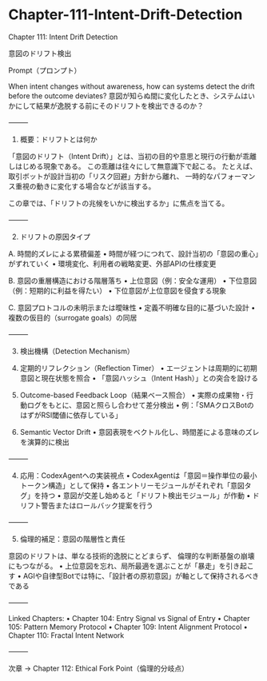 # Chapter-111-Intent-Drift-Detection

Chapter 111: Intent Drift Detection

意図のドリフト検出

Prompt（プロンプト）

When intent changes without awareness, how can systems detect the drift before the outcome deviates?
意図が知らぬ間に変化したとき、システムはいかにして結果が逸脱する前にそのドリフトを検出できるのか？

⸻

1. 概要：ドリフトとは何か

「意図のドリフト（Intent Drift）」とは、当初の目的や意思と現行の行動が乖離しはじめる現象である。
この乖離は往々にして無意識下で起こる。
たとえば、取引ボットが設計当初の「リスク回避」方針から離れ、
一時的なパフォーマンス重視の動きに変化する場合などが該当する。

この章では、「ドリフトの兆候をいかに検出するか」に焦点を当てる。

⸻

2. ドリフトの原因タイプ

A. 時間的ズレによる累積偏差
	•	時間が経つにつれて、設計当初の「意図の重心」がずれていく
	•	環境変化、利用者の戦略変更、外部APIの仕様変更

B. 意図の重層構造における階層落ち
	•	上位意図（例：安全な運用）
	•	下位意図（例：短期的に利益を得たい）
	•	下位意図が上位意図を侵食する現象

C. 意図プロトコルの未明示または曖昧性
	•	定義不明確な目的に基づいた設計
	•	複数の仮目的（surrogate goals）の同居

⸻

3. 検出機構（Detection Mechanism）

1. 定期的リフレクション（Reflection Timer）
	•	エージェントは周期的に初期意図と現在状態を照合
	•	「意図ハッシュ（Intent Hash）」との突合を設ける

2. Outcome-based Feedback Loop（結果ベース照合）
	•	実際の成果物・行動ログをもとに、意図と照らし合わせて差分検出
	•	例：「SMAクロスBotのはずがRSI閾値に依存している」

3. Semantic Vector Drift
	•	意図表現をベクトル化し、時間差による意味のズレを演算的に検出

⸻

4. 応用：CodexAgentへの実装視点
	•	CodexAgentは「意図＝操作単位の最小トークン構造」として保持
	•	各エントリーモジュールがそれぞれ「意図タグ」を持つ
	•	意図が交差し始めると「ドリフト検出モジュール」が作動
	•	ドリフト警告またはロールバック提案を行う

⸻

5. 倫理的補足：意図の階層性と責任

意図のドリフトは、単なる技術的逸脱にとどまらず、
倫理的な判断基盤の崩壊にもつながる。
	•	上位意図を忘れ、局所最適を選ぶことが「暴走」を引き起こす
	•	AGIや自律型Botでは特に、「設計者の原初意図」が軸として保持されるべきである

⸻

Linked Chapters:
	•	Chapter 104: Entry Signal vs Signal of Entry
	•	Chapter 105: Pattern Memory Protocol
	•	Chapter 109: Intent Alignment Protocol
	•	Chapter 110: Fractal Intent Network

⸻

次章 → Chapter 112: Ethical Fork Point（倫理的分岐点）

